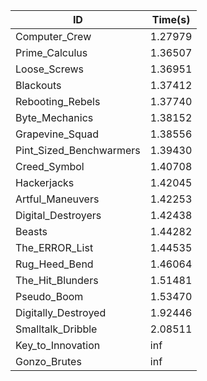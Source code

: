 |ID|Time(s)|
|-|-|
|Computer_Crew|1.27979|
|Prime_Calculus|1.36507|
|Loose_Screws|1.36951|
|Blackouts|1.37412|
|Rebooting_Rebels|1.37740|
|Byte_Mechanics|1.38152|
|Grapevine_Squad|1.38556|
|Pint_Sized_Benchwarmers|1.39430|
|Creed_Symbol|1.40708|
|Hackerjacks|1.42045|
|Artful_Maneuvers|1.42253|
|Digital_Destroyers|1.42438|
|Beasts|1.44282|
|The_ERROR_List|1.44535|
|Rug_Heed_Bend|1.46064|
|The_Hit_Blunders|1.51481|
|Pseudo_Boom|1.53470|
|Digitally_Destroyed|1.92446|
|Smalltalk_Dribble|2.08511|
|Key_to_Innovation|inf|
|Gonzo_Brutes|inf|
